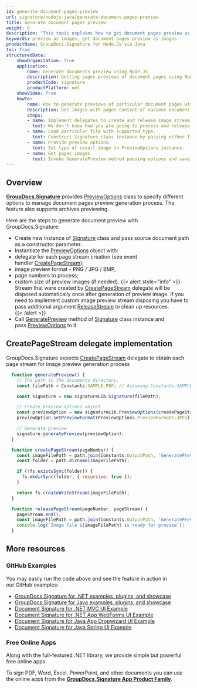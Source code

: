 ```yaml
---
id: generate-document-pages-preview
url: signature/nodejs-java/generate-document-pages-preview
title: Generate document pages preview
weight: 6
description: "This topic explains how to get document pages preview as images with various options by GroupDocs.Signature API."
keywords: preview as images, get document pages preview as images
productName: GroupDocs.Signature for Node.Js via Java 
toc: True
structuredData:
    showOrganization: True
    application:    
        name: Generate documents preview using Node.Js    
        description: Getting pages previews of document pages using Node.Js language and GroupDocs.Signature for Node.Js via Java APIs
        productCode: signature
        productPlatform: net 
    showVideo: True
    howTo:
        name: How to generate previews of particular document pages with Node.Js 
        description: Get images with pages content of various document types in Node.Js
        steps:
        - name: Implement delegates to create and release image stream for each page.
          text: We don't know how you are going to process and release images, so you need to provide CreatePageStream and ReleasePageStream delegates. 
        - name: Load particular file with supported type.
          text: Construct Signature class instance by passing either file path or stream. 
        - name: Provide preview options. 
          text: Set type of result image in PreviewOptions instance.
        - name: Get pages images
          text: Invoke GeneratePreview method passing options and save page images by method from CreatePageStream delegate.
---
```

## Overview

[**GroupDocs.Signature**](https://products.groupdocs.com/signature/nodejs-java) provides [PreviewOptions](https://reference.groupdocs.com/signature/nodejs-java/com.groupdocs.signature.options/previewoptions) class to specify different options to manage document pages preview generation process. The feature also supports archives previewing.
  
Here are the steps to generate document preview with GroupDocs.Signature:

* Create new instance of [Signature](https://reference.groupdocs.com/signature/nodejs-java/com.groupdocs.signature/signature) class and pass source document path as a constructor parameter.
* Instantiate the [PreviewOptions](https://reference.groupdocs.com/signature/nodejs-java/com.groupdocs.signature.options/previewoptions) object with:
* delegate for each page stream creation (see event handler [CreatePageStream](https://reference.groupdocs.com/signature/nodejs-java/com.groupdocs.signature.options/createpagestream));
* image preview format - PNG / JPG / BMP,
* page numbers to process;
* custom size of preview images (if needed).
{{< alert style="info" >}}
Stream that were created by [CreatePageStream](https://reference.groupdocs.com/signature/nodejs-java/com.groupdocs.signature.options/createpagestream) delegate will be disposed automatically once after generation of preview image. If you need to implement custom image preview stream disposing you have to pass additional argument [ReleaseStream](https://reference.groupdocs.com/signature/nodejs-java/com.groupdocs.signature.options/releasepagestream) to clean up resources.  
{{< /alert >}}
* Call [GeneratePreview](https://reference.groupdocs.com/signature/nodejs-java/com.groupdocs.signature/signature/generatepreview) method of [Signature](https://reference.groupdocs.com/signature/nodejs-java/com.groupdocs.signature/signature) class instance and pass [PreviewOptions](https://reference.groupdocs.com/signature/nodejs-java/com.groupdocs.signature.options/previewoptions) to it.

## CreatePageStream delegate implementation

GroupDocs.Signature expects [CreatePageStream](https://reference.groupdocs.com/signature/nodejs-java/com.groupdocs.signature.options/createpagestream) delegate to obtain each page stream for image preview generation process

```javascript
  function generatePreview() {
    // The path to the documents directory.
    const filePath = Constants.SAMPLE_PDF; // Assuming Constants.SAMPLE_PDF is defined elsewhere

    const signature = new signatureLib.Signature(filePath);

    // Create preview options object
    const previewOption = new signatureLib.PreviewOptions(createPageStream, releasePageStream);
    previewOption.setPreviewFormat(PreviewOptions.PreviewFormats.JPEG);

    // Generate preview
    signature.generatePreview(previewOption);
  }

  function createPageStream(pageNumber) {
    const imageFilePath = path.join(Constants.OutputPath, 'GeneratePreviewFolder', `image-${pageNumber}.jpg`);
    const folder = path.dirname(imageFilePath);

    if (!fs.existsSync(folder)) {
      fs.mkdirSync(folder, { recursive: true });
    }

    return fs.createWriteStream(imageFilePath);
  }

  function releasePageStream(pageNumber, pageStream) {
    pageStream.end();
    const imageFilePath = path.join(Constants.OutputPath, 'GeneratePreviewFolder', `image-${pageNumber}.jpg`);
    console.log(`Image file ${imageFilePath} is ready for preview`);
  }
```

## More resources

### GitHub Examples

You may easily run the code above and see the feature in action in our GitHub examples:

* [GroupDocs.Signature for .NET examples, plugins, and showcase](https://github.com/groupdocs-signature/GroupDocs.Signature-for-.NET)
* [GroupDocs.Signature for Java examples, plugins, and showcase](https://github.com/groupdocs-signature/GroupDocs.Signature-for-Java)
* [Document Signature for .NET MVC UI Example](https://github.com/groupdocs-signature/GroupDocs.Signature-for-.NET-MVC)
* [Document Signature for .NET App WebForms UI Example](https://github.com/groupdocs-signature/GroupDocs.Signature-for-.NET-WebForms)
* [Document Signature for Java App Dropwizard UI Example](https://github.com/groupdocs-signature/GroupDocs.Signature-for-Java-Dropwizard)
* [Document Signature for Java Spring UI Example](https://github.com/groupdocs-signature/GroupDocs.Signature-for-Java-Spring)

### Free Online Apps

Along with the full-featured .NET library, we provide simple but powerful free online apps.

To sign PDF, Word, Excel, PowerPoint, and other documents you can use the online apps from the **[GroupDocs.Signature App Product Family](https://products.groupdocs.app/signature/family)**.
